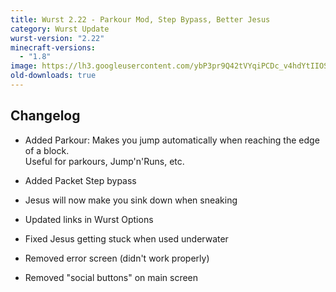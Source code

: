 ```yaml
---
title: Wurst 2.22 - Parkour Mod, Step Bypass, Better Jesus
category: Wurst Update
wurst-version: "2.22"
minecraft-versions:
  - "1.8"
image: https://lh3.googleusercontent.com/ybP3pr9Q42tVYqiPCDc_v4hdYtIIOSEt5AGUUWvas2q5kcoQ770cTz5o2bdk-fsktrq58ayZ5BI8xSiMOiVW219yB20imT_vXMp7tfUj9kil7oCYsvQwn93Nk8f9wxZwttyWI3hXEl-r7sCZMI9nHQ4x54eSvqyqwegNTD2c6bORbRps-e3Okn0cg7gUPBVV-cB-uSAHRUDABYIO3sMKSTlduMJqbn5WMCmIOC-licifhOkbDC-vbMq6qL0RJFBM9CC4A-V_gORAfZMsyL1VjC-g5weBegFcoDQa-EaSwU2XYIiYoGqvTP89NhEudEGABLRejFks7sgqpn3uwfyPcnjhvSt45MwsqOrFu7t7enN2mEQaLXYbXE5KR__wjF-_yP95S8H8w7B1gy1tIT-HOD5m2TNO4S0NLI1AAXF4xVxfnCfbZQdKeTICqAh8PtYIzFoFdC2hIp9yBRdLkxD4JNPrfQ9CpYPxS9z8krIpQhoiUtf_rowHKuw_C2sRZywiOcbScudF3DeC9V49K0y0q7EXQ1viZp9YHGQbOMkEyWaDxfvmYu8pAEy0moikIaUe6QMaPyH5oHRTMUciYQz6dv-ap0ljB6cXlikejWUhKfVjKj7O=w1280-h720-no
old-downloads: true
---
```

## Changelog

- Added Parkour: Makes you jump automatically when reaching the edge of a block.  
Useful for parkours, Jump'n'Runs, etc.

- Added Packet Step bypass

- Jesus will now make you sink down when sneaking

- Updated links in Wurst Options

- Fixed Jesus getting stuck when used underwater



- Removed error screen (didn't work properly)

- Removed "social buttons" on main screen
